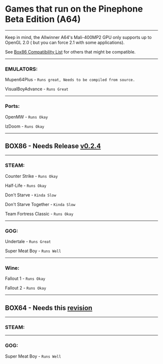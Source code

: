 # Games that run on the Pinephone Beta Edition (A64)

-----------------------------------------------------

Keep in mind, the Allwinner A64's Mali-400MP2 GPU only supports up to OpenGL 2.0 ( but you can force 2.1 with some applications).

See [Box86 Compatibility List](https://box86.org/app/) for others that might be compatible.

------------

### EMULATORS:


Mupen64Plus - ```Runs great, Needs to be compiled from source.```

VisualBoyAdvance - ```Runs Great```

---

### Ports:

OpenMW - ```Runs Okay```

lzDoom - ```Runs Okay```

------------

## BOX86 - Needs Release [v0.2.4](https://github.com/ptitSeb/box86/archive/refs/tags/v0.2.4.tar.gz)

---

### STEAM:

Counter Strike - ```Runs Okay```

Half-Life - ```Runs Okay```

Don't Starve - ```Kinda Slow```

Don't Starve Together - ```Kinda Slow```

Team Fortress Classic - ```Runs Okay```

---

### GOG:

Undertale - ```Runs Great```

Super Meat Boy - ```Runs Well```

---

### Wine:

Fallout 1 - ```Runs Okay``` 

Fallout 2 - ```Runs Okay```

--------

## BOX64 - Needs this [revision](https://github.com/ptitSeb/box64/archive/fbb534917a028aaae2dd6b79900425dbe5617112.zip)

----



### STEAM:

---
 

### GOG:

Super Meat Boy - ```Runs Well```



